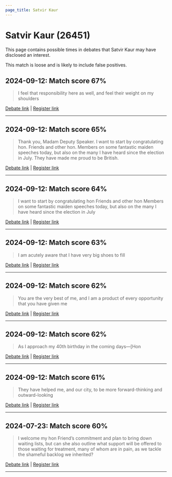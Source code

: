 ```yaml
---
page_title: Satvir Kaur
---
```


# Satvir Kaur  (26451)

This page contains possible times in debates that Satvir Kaur may have disclosed an interest.

This match is loose and is likely to include false positives. 



## 2024-09-12: Match score 67%

>I feel that responsibility here as well, and feel their weight on my shoulders

[Debate link](https://www.theyworkforyou.com/debates/?id=2024-09-12b.1023.1) | [Register link](https://www.theyworkforyou.com/mp/26451/register)


---



## 2024-09-12: Match score 65%

>Thank you, Madam Deputy Speaker. I want to start by congratulating hon. Friends and other hon. Members on some fantastic  maiden speeches today, but also on the many I have heard since the election in July. They have made me proud to be British.

[Debate link](https://www.theyworkforyou.com/debates/?id=2024-09-12b.1023.1) | [Register link](https://www.theyworkforyou.com/mp/26451/register)


---



## 2024-09-12: Match score 64%

>I want to start by congratulating hon Friends and other hon Members on some fantastic  maiden speeches today, but also on the many I have heard since the election in July

[Debate link](https://www.theyworkforyou.com/debates/?id=2024-09-12b.1023.1) | [Register link](https://www.theyworkforyou.com/mp/26451/register)


---



## 2024-09-12: Match score 63%

>I am acutely aware that I have very big shoes to fill

[Debate link](https://www.theyworkforyou.com/debates/?id=2024-09-12b.1023.1) | [Register link](https://www.theyworkforyou.com/mp/26451/register)


---



## 2024-09-12: Match score 62%

>You are the very best of me, and I am a product of every opportunity that you have given me

[Debate link](https://www.theyworkforyou.com/debates/?id=2024-09-12b.1023.1) | [Register link](https://www.theyworkforyou.com/mp/26451/register)


---



## 2024-09-12: Match score 62%

>As I approach my 40th birthday in the coming days—[Hon

[Debate link](https://www.theyworkforyou.com/debates/?id=2024-09-12b.1023.1) | [Register link](https://www.theyworkforyou.com/mp/26451/register)


---



## 2024-09-12: Match score 61%

>They have helped me, and our city, to be more forward-thinking and outward-looking

[Debate link](https://www.theyworkforyou.com/debates/?id=2024-09-12b.1023.1) | [Register link](https://www.theyworkforyou.com/mp/26451/register)


---



## 2024-07-23: Match score 60%

>I welcome my hon Friend’s commitment and plan to bring down waiting lists, but can she also outline what support will be offered to those waiting for treatment, many of whom are in pain, as we tackle the shameful backlog we inherited?

[Debate link](https://www.theyworkforyou.com/debates/?id=2024-07-23d.522.4) | [Register link](https://www.theyworkforyou.com/mp/26451/register)


---

